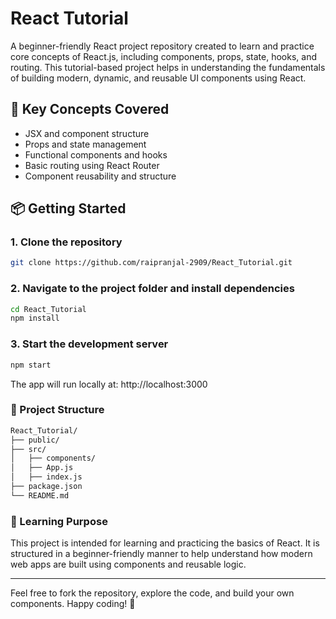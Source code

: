 # React Tutorial

A beginner-friendly React project repository created to learn and practice core concepts of React.js, including components, props, state, hooks, and routing. This tutorial-based project helps in understanding the fundamentals of building modern, dynamic, and reusable UI components using React.

## 🚀 Key Concepts Covered

- JSX and component structure  
- Props and state management  
- Functional components and hooks  
- Basic routing using React Router  
- Component reusability and structure  

## 📦 Getting Started

### 1. Clone the repository
```bash
git clone https://github.com/raipranjal-2909/React_Tutorial.git
```

### 2. Navigate to the project folder and install dependencies
```bash
cd React_Tutorial  
npm install
```

### 3. Start the development server
```bash
npm start
```

The app will run locally at:
http://localhost:3000

### 📁 Project Structure
```bash
React_Tutorial/
├── public/
├── src/
│   ├── components/
│   ├── App.js
│   ├── index.js
├── package.json
└── README.md
```

### 🧠 Learning Purpose
This project is intended for learning and practicing the basics of React. It is structured in a beginner-friendly manner to help understand how modern web apps are built using components and reusable logic.

___

Feel free to fork the repository, explore the code, and build your own components. Happy coding! 🚀
